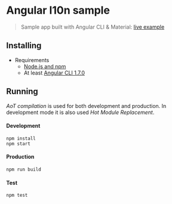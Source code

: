 # Angular l10n sample
> Sample app built with Angular CLI & Material: [live example](http://robisim74.github.io/angular-l10n-sample)

## Installing
- Requirements
	- [Node.js and npm](https://docs.npmjs.com/getting-started/installing-node)
    - At least [Angular CLI 1.7.0](https://github.com/angular/angular-cli)


## Running
_AoT compilation_ is used for both development and production. In development mode it is also used _Hot Module Replacement_.

#### Development
```Shell
npm install
npm start
```

#### Production
```Shell
npm run build
```

#### Test
```Shell
npm test
```
